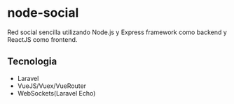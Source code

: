 # node-social
Red social sencilla utilizando Node.js y Express framework como backend y ReactJS como frontend.
## Tecnologia
- Laravel
- VueJS/Vuex/VueRouter
- WebSockets(Laravel Echo)
